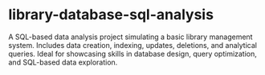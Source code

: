 # library-database-sql-analysis
A SQL-based data analysis project simulating a basic library management system. Includes data creation, indexing, updates, deletions, and analytical queries. Ideal for showcasing skills in database design, query optimization, and SQL-based data exploration.
